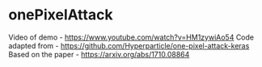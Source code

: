 # onePixelAttack

Video of demo - https://www.youtube.com/watch?v=HM1zywiAo54
Code adapted from - https://github.com/Hyperparticle/one-pixel-attack-keras
Based on the paper - https://arxiv.org/abs/1710.08864
